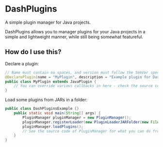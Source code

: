 DashPlugins
===========

A simple plugin manager for Java projects.

DashPlugins allows you to manager plugins for your Java projects in a simple and lightweight manner, while still being
somewhat featureful.

## How do I use this?

Declare a plugin:

```java
// Name must contain no spaces, and version must follow the SemVer specification.
@DeclarePlugin(name = "MyPlugin", description = "Example plugin for DashPlugins", version = "0.1.0")
public class MyPlugin extends JavaPlugin {
    // You can override various callbacks in here - check the source code for JavaPlugin to learn more.
}
```

Load some plugins from JARs in a folder:
```java
public class DashPluginsExample {}
    public static void main(String[] args) {
        PluginManager pluginManager = new PluginManager();
        pluginManager.registerLoader(new PluginLoaderJARFolder(new File("./plugins")));
        pluginManager.loadPlugins();
        // See the source code of PluginManager for what you can do from here.
    }
}
```